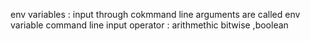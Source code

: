 env variables : input through cokmmand line arguments are called env variable 
command line input 
operator : arithmethic bitwise ,boolean 
